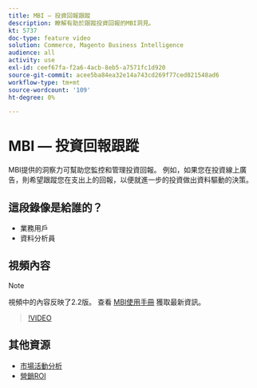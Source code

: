 ```yaml
---
title: MBI — 投資回報跟蹤
description: 瞭解有助於跟蹤投資回報的MBI洞見。
kt: 5737
doc-type: feature video
solution: Commerce, Magento Business Intelligence
audience: all
activity: use
exl-id: ceef67fa-f2a6-4acb-8eb5-a7571fc1d920
source-git-commit: acee5ba84ea32e14a743cd269f77ced821548ad6
workflow-type: tm+mt
source-wordcount: '109'
ht-degree: 0%

---
```


# MBI — 投資回報跟蹤

MBI提供的洞察力可幫助您監控和管理投資回報。 例如，如果您在投資線上廣告，則希望跟蹤您在支出上的回報，以便就進一步的投資做出資料驅動的決策。

## 這段錄像是給誰的？

- 業務用戶
- 資料分析員

## 視頻內容

>[!NOTE]
>
>視頻中的內容反映了2.2版。 查看 [MBI使用手冊](https://docs.magento.com/mbi/) 獲取最新資訊。

>[!VIDEO](https://video.tv.adobe.com/v/35991?quality=12&learn=on)

## 其他資源

- [市場活動分析](https://docs.magento.com/mbi/data-analyst/analysis/camp-analysis.html)
- [營銷ROI](https://docs.magento.com/mbi/data-analyst/analysis/marketing-roi.html)
